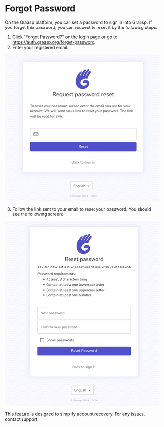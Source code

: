 # Forgot Password

On the Graasp platform, you can set a password to sign in into Graasp. If you forget this password, you can request to reset it by the following steps:

1. Click "Forgot Password?" on the login page or go to https://auth.graasp.org/forgot-password.
2. Enter your registered email.

![request reset password](./request-reset-password.png)

3. Follow the link sent to your email to reset your password. You should see the following screen:

![reset password](./reset-password.png)

This feature is designed to simplify account recovery. For any issues, contact support.
